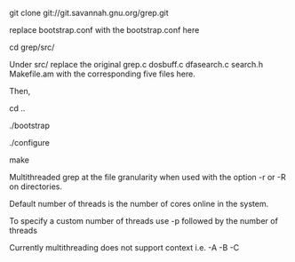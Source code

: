 git clone git://git.savannah.gnu.org/grep.git

replace bootstrap.conf with the bootstrap.conf here

cd grep/src/

Under src/ replace the original grep.c dosbuff.c dfasearch.c search.h Makefile.am with the corresponding five files here.

Then,

cd ..

./bootstrap

./configure

make

Multithreaded grep at the file granularity when used with the option -r or -R on directories.

Default number of threads is the number of cores online in the system.

To specify a custom number of threads use -p followed by the number of threads

Currently multithreading does not support context i.e. -A -B -C 
